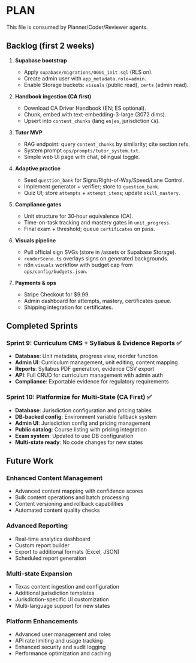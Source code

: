 # PLAN

This file is consumed by Planner/Coder/Reviewer agents.

## Backlog (first 2 weeks)

1. **Supabase bootstrap**
   - Apply `supabase/migrations/0001_init.sql` (RLS on).
   - Create admin user with `app_metadata.role=admin`.
   - Enable Storage buckets: `visuals` (public read), `certs` (admin read).

2. **Handbook ingestion (CA first)**
   - Download CA Driver Handbook (EN; ES optional).
   - Chunk, embed with text-embedding-3-large (3072 dims).
   - Upsert into `content_chunks` (lang `en|es`, jurisdiction `CA`).

3. **Tutor MVP**
   - RAG endpoint: query `content_chunks` by similarity; cite section refs.
   - System prompt `ops/prompts/tutor_system.txt`.
   - Simple web UI page with chat, bilingual toggle.

4. **Adaptive practice**
   - Seed `question_bank` for Signs/Right-of-Way/Speed/Lane Control.
   - Implement generator + verifier; store to `question_bank`.
   - Quiz UI; store `attempts` + `attempt_items`; update `skill_mastery`.

5. **Compliance gates**
   - Unit structure for 30‑hour equivalence (CA).
   - Time-on-task tracking and mastery gates in `unit_progress`.
   - Final exam + threshold; queue `certificates` on pass.

6. **Visuals pipeline**
   - Pull official sign SVGs (store in /assets or Supabase Storage).
   - `renderScene.ts` overlays signs on generated backgrounds.
   - n8n `visuals` workflow with budget cap from `ops/config/budgets.json`.

7. **Payments & ops**
   - Stripe Checkout for $9.99.
   - Admin dashboard for attempts, mastery, certificates queue.
   - Shipping integration for certificates.

## Completed Sprints

### Sprint 9: Curriculum CMS + Syllabus & Evidence Reports ✅
- **Database**: Unit metadata, progress view, reorder function
- **Admin UI**: Curriculum management, unit editing, content mapping
- **Reports**: Syllabus PDF generation, evidence CSV export
- **API**: Full CRUD for curriculum management with admin auth
- **Compliance**: Exportable evidence for regulatory requirements

### Sprint 10: Platformize for Multi‑State (CA First) ✅
- **Database**: Jurisdiction configuration and pricing tables
- **DB-backed config**: Environment variable fallback system
- **Admin UI**: Jurisdiction config and pricing management
- **Public catalog**: Course listing with pricing integration
- **Exam system**: Updated to use DB configuration
- **Multi-state ready**: No code changes for new states

## Future Work

### Enhanced Content Management
- Advanced content mapping with confidence scores
- Bulk content operations and batch processing
- Content versioning and rollback capabilities
- Automated content quality checks

### Advanced Reporting
- Real-time analytics dashboard
- Custom report builder
- Export to additional formats (Excel, JSON)
- Scheduled report generation

### Multi-state Expansion
- Texas content ingestion and configuration
- Additional jurisdiction templates
- Jurisdiction-specific UI customization
- Multi-language support for new states

### Platform Enhancements
- Advanced user management and roles
- API rate limiting and usage tracking
- Enhanced security and audit logging
- Performance optimization and caching
